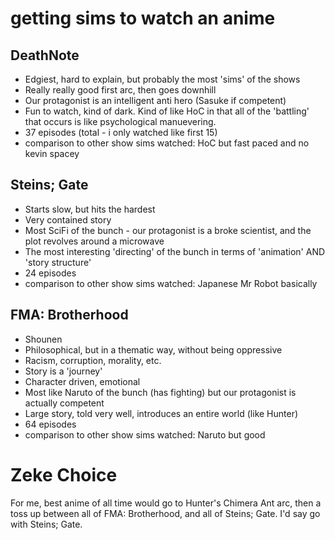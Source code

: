# getting sims to watch an anime

DeathNote
---------
- Edgiest, hard to explain, but probably the most 'sims' of the shows
- Really really good first arc, then goes downhill
- Our protagonist is an intelligent anti hero (Sasuke if competent)
- Fun to watch, kind of dark. Kind of like HoC in that all of the 'battling' that occurs is like psychological manuevering.
- 37 episodes (total - i only watched like first 15)
- comparison to other show sims watched: HoC but fast paced and no kevin spacey

Steins; Gate
------------
- Starts slow, but hits the hardest
- Very contained story
- Most SciFi of the bunch - our protagonist is a broke scientist, and the plot revolves around a microwave
- The most interesting 'directing' of the bunch in terms of 'animation' AND 'story structure'
- 24 episodes
- comparison to other show sims watched: Japanese Mr Robot basically

FMA: Brotherhood
----------------
- Shounen
- Philosophical, but in a thematic way, without being oppressive
- Racism, corruption, morality, etc.
- Story is a 'journey'
- Character driven, emotional
- Most like Naruto of the bunch (has fighting) but our protagonist is actually competent 
- Large story, told very well, introduces an entire world (like Hunter)
- 64 episodes
- comparison to other show sims watched: Naruto but good


Zeke Choice 
===========
For me, best anime of all time would go to Hunter's Chimera Ant arc, then a toss up between all of
FMA: Brotherhood, and all of Steins; Gate.
I'd say go with Steins; Gate.
